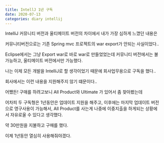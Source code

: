 ```yaml
---
title: IntellJ 1년 구독
date: 2020-07-13
categories: diary intellij
---
```

IntelliJ 커뮤니티 버전과 울티메이트 버전의 차이에서 내가 가장 심하게 느꼈던 내용은

커뮤니티버전으로는 기존 Spring mvc 프로젝트의 war export가 안되는 사실이었다..

Eclipse에서는 그냥 Export war로 바로 war로 만들었었는데 커뮤니티 버전에서는 불가능하고, 울티메이트 버전에서만 가능했다.

나는 이제 모든 개발을 IntelliJ로 할 생각이었기 때문에 회사업무용으로 구독을 했다..

회사에서는 이런 내용을 지원해주지 않기 떄문이다..

어쨌든! 구매를 하려고보니 All Product와 Ultimate 가 있어서 좀 찾아봤는데

어차피 두 구독형은 1년동안은 업데이트 지원을 해주고, 이후에는 마지막 업데이트 버전으로 영구사용이 가능해서, All Product를 사는게 나중에 이중지출을 하게되는 상황에서 자유로울 수 있다고 생각했다.

약 30만원을 지불하고 구매를 했다.

이제 1년동안 열심히 사용해줘야겠다.
